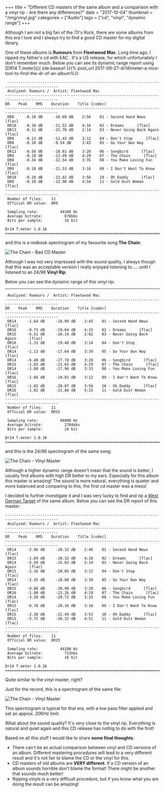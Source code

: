 +++
title = "Different CD masters of the same album and a comparison with a vinyl rip - Are there any differences?"
date = "2017-10-04"
thumbnail = "/img/vinyl.jpg"
categories = ["Audio"]
tags = ["cd", "vinyl", "dynamic range"]
+++

Although I am not a big fan of the 70's Rock, there are some albums from this era I love and I always try to find a good CD master  for my digital library.

One of these albums is **Rumours** from **Fleetwood Mac**. Long time ago, I ripped my father's cd with EAC . It's  a US release, for  which unfortunately I don't remember much.  Below  you can  see its dynamic range report  using [DR14 T.meter]({{ site.baseurl }}{% post_url 2017-09-27-dr14tmeter-a-nice-tool-to-find-the-dr-of-an-album%}):

	 ---------------------------------------------------------------------------------------------    
	 Analyzed: Rumours /  Artist: Fleetwood Mac
	----------------------------------------------------------------------------------------------   
	DR    Peak    RMS    Duration    Title [codec]    
	----------------------------------------------------------------------------------------------    
	 DR8     -0.10 dB     -10.69 dB    2:56    01 - Second Hand News      [flac]    
	 DR10    -0.10 dB     -11.52 dB    4:16    02 - Dreams      [flac]    
	 DR13    -0.11 dB     -15.78 dB    2:14    03 - Never Going Back Again      [flac]    
	 DR9     -0.13 dB     -11.43 dB    3:12    04 - Don't Stop      [flac]    
	 DR8     -0.10 dB     -9.54 dB     3:43    05 - Go Your Own Way      [flac]    
	 DR12    -0.58 dB     -18.61 dB    3:20    06 - Songbird      [flac]    
	 DR9     -0.10 dB     -13.49 dB    4:29    07 - The Chain      [flac]    
	 DR8     -0.34 dB     -12.54 dB    3:35    08 - You Make Loving Fun      [flac]    
	 DR9     -0.10 dB     -11.53 dB    3:16    09 - I Don't Want To Know      [flac]    
	 DR10    -0.10 dB     -13.82 dB    3:56    10 - Oh Daddy      [flac]    
	 DR8     -0.10 dB     -12.90 dB    4:54    11 - Gold Dust Woman      [flac]    
	----------------------------------------------------------------------------------------------    
	 Number of files:    11
	 Official DR value:  DR9
	    
	 Sampling rate:          44100 Hz
	 Average bitrate:          878kbs 
	 Bits per sample:          16 bit 
	    
	Dr14 T.meter 1.0.16 
	==============================================================================================

and this is a redbook spectrogram of my favourite song **The Chain**:

![The Chain - Bad CD Master](/img/the-chain-bad-cd-master.jpg) 


Although I was not very impressed with the sound quality, I always though that this was an acceptable version I really enjoyed listening to......until I listened to an 24/96 **Vinyl Rip**.

Below you can see the dynamic range of this vinyl rip:


----------------------------------------------------------------------------------------------    
	 Analyzed: Rumours /  Artist: Fleetwood Mac
	----------------------------------------------------------------------------------------------    
	DR    Peak    RMS    Duration    Title [codec]    
	----------------------------------------------------------------------------------------------    
	 DR14     -1.64 dB     -18.99 dB    2:45    01 - Second Hand News      [flac]    
	 DR16     -0.73 dB     -19.64 dB    4:15    02 - Dreams      [flac]    
	 DR15     -6.51 dB     -26.19 dB    2:02    03 - Never Going Back Again      [flac]    
	 DR16     -1.33 dB     -19.48 dB    3:14    04 - Don't Stop      [flac]    
	 DR14     -1.13 dB     -17.64 dB    3:39    05 - Go Your Own Way      [flac]    
	 DR14     -6.48 dB     -27.78 dB    3:20    06 - Songbird      [flac]    
	 DR15     -1.03 dB     -21.63 dB    4:29    07 - The Chain      [flac]    
	 DR14     -1.08 dB     -17.96 dB    3:33    08 - You Make Loving Fun      [flac]    
	 DR16     -1.66 dB     -19.81 dB    3:12    09 - I Don't Want To Know      [flac]    
	 DR15     -1.82 dB     -20.87 dB    3:56    10 - Oh Daddy      [flac]    
	 DR16     -1.02 dB     -21.88 dB    5:15    11 - Gold Dust Woman      [flac]    
	----------------------------------------------------------------------------------------------    
	 Number of files:    11
	 Official DR value:  DR15
	    
	 Sampling rate:          96000 Hz
	 Average bitrate:          2704kbs 
	 Bits per sample:          24 bit
	    
	Dr14 T.meter 1.0.16 
	==============================================================================================


and this is the 24/96 spectrogram of the same song:


![The Chain - VInyl Master](/img/the-chain-vinyl-master.jpg) 


Although a higher dynamic range doesn't mean that the sound is better, I usually find albums with high DR better to my ears. Especially for this album this master is amazing! The sound is more natural, everything is quieter and more balanced and comparing to this, the first cd master was a mess!

I decided to further investigate it and I was very lucky to find and rip a [West German Target](http://www.keithhirsch.com/target-cds) of the same album. Below you can see the DR report of this master:

	----------------------------------------------------------------------------------------------    
	 Analyzed: Rumours /  Artist: Fleetwood Mac
	----------------------------------------------------------------------------------------------    
	DR    Peak    RMS    Duration    Title [codec]    
	----------------------------------------------------------------------------------------------    
	 DR14     -2.96 dB     -20.32 dB    2:46    01 - Second Hand News      [flac]    
	 DR15     -1.69 dB     -20.32 dB    4:16    02 - Dreams      [flac]    
	 DR14     -5.59 dB     -25.03 dB    2:14    03 - Never Going Back Again      [flac]    
	 DR15     -2.16 dB     -20.05 dB    3:12    04 - Don't Stop      [flac]    
	 DR14     -2.35 dB     -18.80 dB    3:39    05 - Go Your Own Way      [flac]    
	 DR15     -9.86 dB     -30.90 dB    3:20    06 - Songbird      [flac]    
	 DR16     -1.80 dB     -23.26 dB    4:29    07 - The Chain      [flac]    
	 DR14     -3.20 dB     -20.72 dB    3:35    08 - You Make Loving Fun      [flac]    
	 DR15     -0.78 dB     -20.16 dB    3:16    09 - I Don't Want To Know      [flac]    
	 DR15     -2.38 dB     -22.49 dB    3:53    10 - Oh Daddy      [flac]    
	 DR15     -5.75 dB     -26.32 dB    4:51    11 - Gold Dust Woman      [flac]    
	----------------------------------------------------------------------------------------------    
	 Number of files:    11
	 Official DR value:  DR15
	    
	 Sampling rate:          44100 Hz
	 Average bitrate:          712kbs 
	 Bits per sample:          16 bit
	    
	Dr14 T.meter 1.0.16 
	==============================================================================================


Quite similar to the vinyl master, right?

Just for the record, this is a spectrogram of the same file:

![The Chain - VInyl Master](/img/the-chain-target-master.jpg) 

This spectrogram is typical for that era, with a low pass filter applied and set an approx. 20KHz limit.


What about  the sound quality? It's very close to the vinyl rip. Everything is natural and quiet again and this CD release has nothig to do with the first!


Based on all this stuff I would like to share **some final thoughts**:

-  There can't be an actual comparison between vinyl and CD versions of an album. Different mastering procedures will lead to a very different result and it's not fair to blame the CD or the vinyl for this.
- CD masters of old albums are **VERY different**. If a CD version of an album sounds horrible don't blame the format! There might be another that sounds much better!
- Ripping vinyls is a very difficult procedure, but if you know what you are doing the result can be amazing!


 

